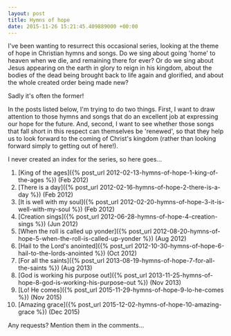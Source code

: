 ```yaml
---
layout: post
title: Hymns of hope
date: 2015-11-26 15:21:45.409889000 +00:00
---
```

I've been wanting to resurrect this occasional series, looking at the theme of hope in Christian hymns and songs. Do we sing about going 'home' to heaven when we die, and remaining there for ever? Or do we sing about Jesus appearing on the earth in glory to reign in his kingdom, about the bodies of the dead being brought back to life again and glorified, and about the whole created order being made new?

Sadly it's often the former!

In the posts listed below, I'm trying to do two things. First, I want to draw attention to those hymns and songs that do an excellent job at expressing our hope for the future. And, second, I want to see whether those songs that fall short in this respect can themselves be 'renewed', so that they help us to look forward to the coming of Christ's kingdom (rather than looking forward simply to getting out of here!).

I never created an index for the series, so here goes...

1. [King of the ages]({% post_url 2012-02-13-hymns-of-hope-1-king-of-the-ages %}) (Feb 2012)
1. [There is a day]({% post_url 2012-02-16-hymns-of-hope-2-there-is-a-day %}) (Feb 2012)
1. [It is well with my soul]({% post_url 2012-02-20-hymns-of-hope-3-it-is-well-with-my-soul %}) (Feb 2012)
1. [Creation sings]({% post_url 2012-06-28-hymns-of-hope-4-creation-sings %}) (Jun 2012)
1. [When the roll is called up yonder]({% post_url 2012-08-20-hymns-of-hope-5-when-the-roll-is-called-up-yonder %}) (Aug 2012)
1. [Hail to the Lord's anointed]({% post_url 2012-10-30-hymns-of-hope-6-hail-to-the-lords-anointed %}) (Oct 2012)
1. [For all the saints]({% post_url 2013-08-19-hymns-of-hope-7-for-all-the-saints %}) (Aug 2013)
1. [God is working his purpose out]({% post_url 2013-11-25-hymns-of-hope-8-god-is-working-his-purpose-out %}) (Nov 2013)
1. [Lo! He comes]({% post_url 2015-11-29-hymns-of-hope-9-lo-he-comes %}) (Nov 2015)
1. [Amazing grace]({% post_url 2015-12-02-hymns-of-hope-10-amazing-grace %}) (Dec 2015)

Any requests? Mention them in the comments...
